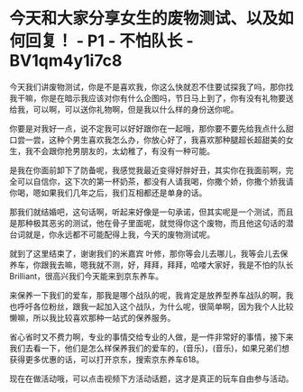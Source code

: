 # 今天和大家分享女生的废物测试、以及如何回复！ - P1 - 不怕队长 - BV1qm4y1i7c8

今天我们讲废物测试，你是不是喜欢我，你这么快就忍不住要试探我了吗，那你找我干嘛，你是在暗示我应该对你有什么企图吗，节日马上到了，你有没有礼物要送给我，可以啊，可以送你礼物啊，但是我以什么样的身份送你呢。

你要是对我好一点，说不定我可以好好跟你在一起哦，那你要不要先给我点什么甜口尝一尝，这种个男生喜欢我怎么办，你放心好了，我喜欢那种腿超长超甜美的女生，我不会跟你抢男朋友的，太幼稚了，有没有一种可能。

是我在你面前卸下了防备呢，我感觉我最近变得好胖好丑，其实你在我面前啊，完全可以自信你，这下次的第一杯奶茶，都没有人请我喝，你撒个娇，你撒个娇我请你喝，嗯如果我们几年之后，我们互相都还是单身的话。

那我们就结婚吧，这句话啊，听起来好像是一句承诺，但其实呢是一个测试，而且是那种极其恶劣的测试，他在骨子里面呢，就觉得你这个废物，而且他这句话的潜台词就是，你永远都不可能配得上我，今天的废物测试呢。

就到了这里结束了，谢谢我们的米嘉宾 叶修，那你等会儿去哪儿，我等会儿去保养车，你跟我去嘛，嗯我就不测，好，拜拜，拜拜，哈喽大家好，我是不怕的队长Brilliant，很高兴我们今天能来到京东养车。

来保养一下我们的爱车，那我是哪个战队的呢，我肯定是放养型养车战队的啊，我也呼吁各位粉丝，跟我一起加入这个战队，为什么呢，很简单啊，因为我个人比较懒嘛，所以我比较喜欢那种一站式的保养服务。

省心省时又不费力啊，专业的事情交给专业的人做，是一件非常好的事情，接下来我们去看一下，他们是怎么样保养我们的爱车的，(音乐)，(音乐)，如果兄弟们想获得更多优惠的话，可以打开京东，搜索京东养车618。

现在在做活动哦，可以点击视频下方活动话题，这才是真正的玩车自由参与活动。